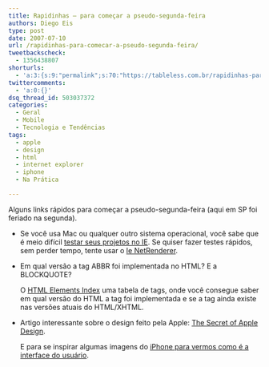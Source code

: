 ```yaml
---
title: Rapidinhas – para começar a pseudo-segunda-feira
authors: Diego Eis
type: post
date: 2007-07-10
url: /rapidinhas-para-comecar-a-pseudo-segunda-feira/
tweetbackscheck:
  - 1356438807
shorturls:
  - 'a:3:{s:9:"permalink";s:70:"https://tableless.com.br/rapidinhas-para-comecar-a-pseudo-segunda-feira";s:7:"tinyurl";s:26:"https://tinyurl.com/3em44o6";s:4:"isgd";s:19:"https://is.gd/lbeilB";}'
twittercomments:
  - 'a:0:{}'
dsq_thread_id: 503037372
categories:
  - Geral
  - Mobile
  - Tecnologia e Tendências
tags:
  - apple
  - design
  - html
  - internet explorer
  - iphone
  - Na Prática

---
```

Alguns links rápidos para começar a pseudo-segunda-feira (aqui em SP foi feriado na segunda).

  * Se você usa Mac ou qualquer outro sistema operacional, você sabe que é meio difícil [testar seus projetos no IE][1]. Se quiser fazer testes rápidos, sem perder tempo, tente usar o [Ie NetRenderer][2].
  * Em qual versão a tag ABBR foi implementada no HTML? E a BLOCKQUOTE?
  
    O [HTML Elements Index][3] uma tabela de tags, onde você consegue saber em qual versão do HTML a tag foi implementada e se a tag ainda existe nas versões atuais do HTML/XHTML.
  * Artigo interessante sobre o design feito pela Apple: [The Secret of Apple Design][4].
  
    E para se inspirar algumas imagens do [iPhone para vermos como é a interface do usuário][5].

 [1]: https://tableless.com.br/se-virando-pra-testar-parte-2-desktops-virtuais
 [2]: https://ipinfo.info/netrenderer/
 [3]: https://meiert.com/en/indices/html-elements/
 [4]: https://www.technologyreview.com/printer_friendly_article.aspx?id=18621
 [5]: https://www.engadget.com/photos/the-definitive-iphone-user-interface-gallery/